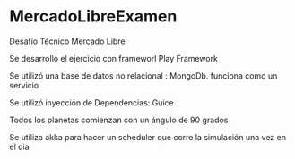 # MercadoLibreExamen
Desafío Técnico Mercado Libre

Se desarrollo el ejercicio con frameworl Play Framework

Se utilizó una base de datos no relacional : MongoDb. funciona como un servicio

Se utilizó inyección de Dependencias: Guice

Todos los planetas comienzan con un ángulo de 90 grados 

Se utiliza akka para hacer un scheduler que corre la simulación una vez en el dia
